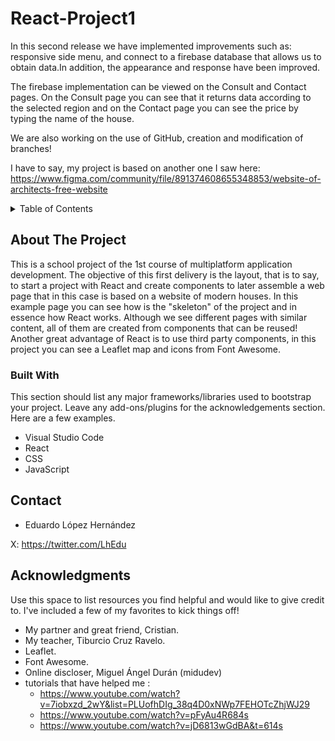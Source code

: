 # React-Project1
In this second release we have implemented improvements such as: responsive side menu, and connect to a firebase database that allows us to obtain data.In addition, the appearance and response have been improved. 

The firebase implementation can be viewed on the Consult and Contact pages. 
On the Consult page you can see that it returns data according to the selected region and on the Contact page you can see the price by typing the name of the house.

We are also working on the use of GitHub, creation and modification of branches!

I have to say, my project is based on another one I saw here: https://www.figma.com/community/file/891374608655348853/website-of-architects-free-website

<!-- TABLE OF CONTENTS -->
<details>
  <summary>Table of Contents</summary>
  <ol>
    <li>
      <a href="#about-the-project">About The Project</a>
      <ul>
        <li><a href="#built-with">Built With</a></li>
      </ul>
    </li>
    <li><a href="#contact">Contact</a></li>
    <li><a href="#acknowledgments">Acknowledgments</a></li>
  </ol>
</details>

<!-- ABOUT THE PROJECT -->
## About The Project
This is a school project of the 1st course of multiplatform application development. The objective of this first delivery is the layout, that is to say, to start a project with React and create components to later assemble a web page that in this case is based on a website of modern houses.
In this example page you can see how is the "skeleton" of the project and in essence how React works. Although we see different pages with similar content, all of them are created from components that can be reused!
Another great advantage of React is to use third party components, in this project you can see a Leaflet map and icons from Font Awesome. 

### Built With
This section should list any major frameworks/libraries used to bootstrap your project. Leave any add-ons/plugins for the acknowledgements section. Here are a few examples.
* Visual Studio Code
* React
* CSS
* JavaScript

<!-- CONTACT -->
## Contact

- Eduardo López Hernández

X: https://twitter.com/LhEdu

<!-- ACKNOWLEDGMENTS -->
## Acknowledgments
Use this space to list resources you find helpful and would like to give credit to. I've included a few of my favorites to kick things off!
* My partner and great friend, Cristian.
* My teacher, Tiburcio Cruz Ravelo.
* Leaflet.
* Font Awesome.
* Online discloser, Miguel Ángel Durán (midudev)
* tutorials that have helped me :
  - https://www.youtube.com/watch?v=7iobxzd_2wY&list=PLUofhDIg_38q4D0xNWp7FEHOTcZhjWJ29
  - https://www.youtube.com/watch?v=pFyAu4R684s
  - https://www.youtube.com/watch?v=jD6813wGdBA&t=614s
